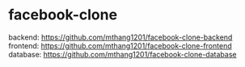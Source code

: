 # facebook-clone

backend: https://github.com/mthang1201/facebook-clone-backend
frontend: https://github.com/mthang1201/facebook-clone-frontend
database: https://github.com/mthang1201/facebook-clone-database
